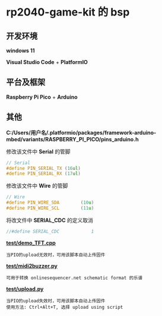# rp2040-game-kit 的 bsp
## 开发环境

**windows 11**

**Visual Studio Code** + **PlatformIO**

## 平台及框架

**Raspberry Pi Pico** + **Arduino**

## 其他

**C:/Users/用户名/.platformio/packages/framework-arduino-mbed/variants/RASPBERRY_PI_PICO/pins_arduino.h**

修改该文件中 **Serial** 的管脚

```c++
// Serial
#define PIN_SERIAL_TX (16ul)
#define PIN_SERIAL_RX (17ul)
```

修改该文件中 **Wire** 的管脚

```c++
// Wire
#define PIN_WIRE_SDA        (10u)
#define PIN_WIRE_SCL        (11u)
```

将改文件中 **SERIAL_CDC** 的定义取消

```c++
//#define SERIAL_CDC			1
```

**[test/demo_TFT.cpp](test/demo_TFT.cpp)**

	当PIO的upload无效时，可用该脚本自动上传固件

**[test/midi2buzzer.py](test/midi2buzzer.py)**

	可用于转换 onlinesequencer.net schematic format 的乐谱

**[test/upload.py](test/upload.py)**

	当PIO的upload失效时，可用该脚本自动上传固件
	使用方法: Ctrl+Alt+T, 选择 upload using script

